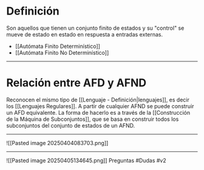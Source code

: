 # Definición
Son aquellos que tienen un conjunto finito de estados y su "control" se mueve de estado en estado en respuesta a entradas externas.
- [[Autómata Finito Determinístico]]
- [[Autómata Finito No Determinístico]]
***
# Relación entre AFD y AFND
Reconocen el mismo tipo de [[Lenguaje - Definición|lenguajes]], es decir los [[Lenguajes Regulares]].
A partir de cualquier AFND se puede construir un AFD equivalente. La forma de hacerlo es a través de la [[Construcción de la Máquina de Subconjuntos]], que se basa en construir todos los subconjuntos del conjunto de estados de un AFND.
***
![[Pasted image 20250404083703.png]]
***
![[Pasted image 20250405134645.png]]
Preguntas #Dudas 
#v2 